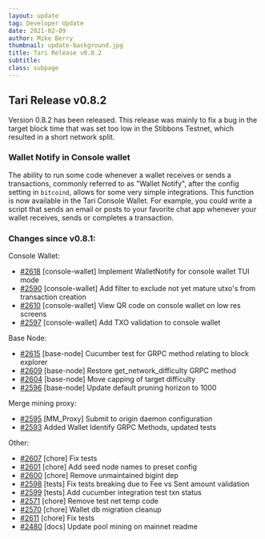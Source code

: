 ```yaml
---
layout: update
tag: Developer Update
date: 2021-02-09
author: Mike Berry
thumbnail: update-background.jpg
title: Tari Release v0.8.2
subtitle:
class: subpage
---
```


## Tari Release v0.8.2

Version 0.8.2 has been released. This release was mainly to fix a bug in the target block time that was set too low in the Stibbons Testnet, which
resulted in a short network split.

### Wallet Notify in Console wallet

The ability to run some code whenever a wallet receives or sends a transactions, commonly referred to as "Wallet Notify", after the config setting in `bitcoind`,
allows for some very simple integrations. This function is now available in the Tari Console Wallet. For example, you could write a script that sends an email or posts to your favorite chat app whenever your wallet receives, sends or completes a transaction.

### Changes since v0.8.1:

Console Wallet:

- [#2618](https://github.com/tari-project/tari/pull/2618) [console-wallet] Implement WalletNotify for console wallet TUI mode
- [#2590](https://github.com/tari-project/tari/pull/2590) [console-wallet] Add filter to exclude not yet mature utxo's from transaction creation
- [#2610](https://github.com/tari-project/tari/pull/2610) [console-wallet] View QR code on console wallet on low res screens
- [#2597](https://github.com/tari-project/tari/pull/2597) [console-wallet] Add TXO validation to console wallet

Base Node:

- [#2615](https://github.com/tari-project/tari/pull/2615) [base-node] Cucumber test for GRPC method relating to block explorer
- [#2609](https://github.com/tari-project/tari/pull/2609) [base-node] Restore get_network_difficulty GRPC method
- [#2604](https://github.com/tari-project/tari/pull/2604) [base-node] Move capping of target difficulty
- [#2596](https://github.com/tari-project/tari/pull/2596) [base-node] Update default pruning horizon to 1000

Merge mining proxy:

- [#2595](https://github.com/tari-project/tari/pull/2595) [MM_Proxy] Submit to origin daemon configuration
- [#2593](https://github.com/tari-project/tari/pull/2593) Added Wallet Identify GRPC Methods, updated tests

Other:

- [#2607](https://github.com/tari-project/tari/pull/2607) [chore] Fix tests
- [#2601](https://github.com/tari-project/tari/pull/2601) [chore] Add seed node names to preset config
- [#2600](https://github.com/tari-project/tari/pull/2600) [chore] Remove unmaintained bigint dep
- [#2598](https://github.com/tari-project/tari/pull/2598) [tests] Fix tests breaking due to Fee vs Sent amount validation
- [#2599](https://github.com/tari-project/tari/pull/2599) [tests] Add cucumber integration test txn status
- [#2571](https://github.com/tari-project/tari/pull/2571) [chore] Remove test net temp code
- [#2570](https://github.com/tari-project/tari/pull/2570) [chore] Wallet db migration cleanup
- [#2611](https://github.com/tari-project/tari/pull/2611) [chore] Fix tests
- [#2480](https://github.com/tari-project/tari/pull/2480) [docs] Update pool mining on mainnet readme

